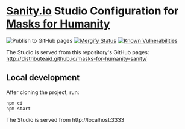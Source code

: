 # [Sanity.io](https://sanity.io) Studio Configuration for [Masks for Humanity](https://github.com/distributeaid/masks-for-humanity.git)

![Publish to GitHub pages](https://github.com/distributeaid/masks-for-humanity-sanity/workflows/Publish%20to%20GitHub%20pages/badge.svg?branch=saga)
[![Mergify Status](https://img.shields.io/endpoint.svg?url=https://dashboard.mergify.io/badges/distributeaid/masks-for-humanity-sanity&style=flat)](https://mergify.io)
[![Known Vulnerabilities](https://snyk.io/test/github/distributeaid/masks-for-humanity-sanity/badge.svg)](https://snyk.io/test/github/distributeaid/masks-for-humanity-sanity)

The Studio is served from this repository's GitHub pages: http://distributeaid.github.io/masks-for-humanity-sanity/

## Local development

After cloning the project, run:

    npm ci
    npm start

The Studio is served from http://localhost:3333
